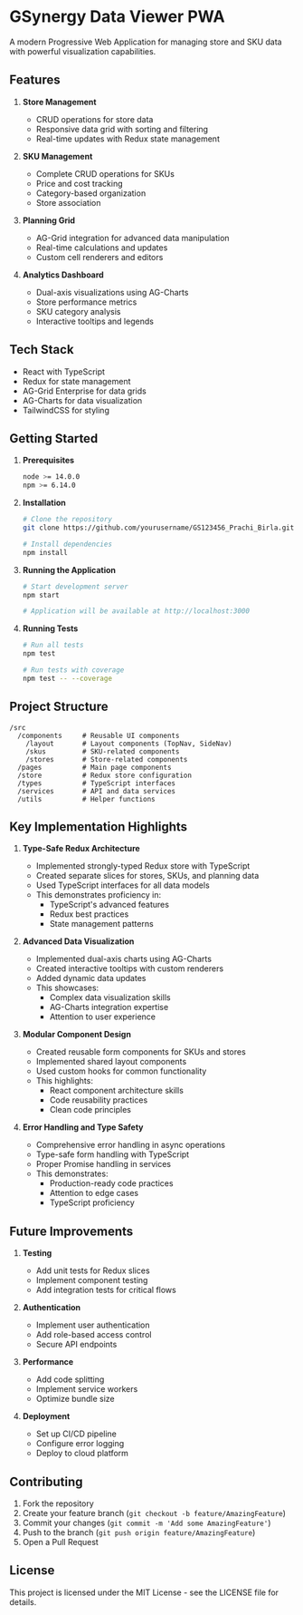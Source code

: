 # GSynergy Data Viewer PWA

A modern Progressive Web Application for managing store and SKU data with powerful visualization capabilities.

## Features

1. **Store Management**
   - CRUD operations for store data
   - Responsive data grid with sorting and filtering
   - Real-time updates with Redux state management

2. **SKU Management**
   - Complete CRUD operations for SKUs
   - Price and cost tracking
   - Category-based organization
   - Store association

3. **Planning Grid**
   - AG-Grid integration for advanced data manipulation
   - Real-time calculations and updates
   - Custom cell renderers and editors

4. **Analytics Dashboard**
   - Dual-axis visualizations using AG-Charts
   - Store performance metrics
   - SKU category analysis
   - Interactive tooltips and legends

## Tech Stack

- React with TypeScript
- Redux for state management
- AG-Grid Enterprise for data grids
- AG-Charts for data visualization
- TailwindCSS for styling

## Getting Started

1. **Prerequisites**
   ```bash
   node >= 14.0.0
   npm >= 6.14.0
   ```

2. **Installation**
   ```bash
   # Clone the repository
   git clone https://github.com/yourusername/GS123456_Prachi_Birla.git

   # Install dependencies
   npm install
   ```

3. **Running the Application**
   ```bash
   # Start development server
   npm start

   # Application will be available at http://localhost:3000
   ```

4. **Running Tests**
   ```bash
   # Run all tests
   npm test

   # Run tests with coverage
   npm test -- --coverage
   ```

## Project Structure

```
/src
  /components     # Reusable UI components
    /layout       # Layout components (TopNav, SideNav)
    /skus         # SKU-related components
    /stores       # Store-related components
  /pages          # Main page components
  /store          # Redux store configuration
  /types          # TypeScript interfaces
  /services       # API and data services
  /utils          # Helper functions
```

## Key Implementation Highlights

1. **Type-Safe Redux Architecture**
   - Implemented strongly-typed Redux store with TypeScript
   - Created separate slices for stores, SKUs, and planning data
   - Used TypeScript interfaces for all data models
   - This demonstrates proficiency in:
     * TypeScript's advanced features
     * Redux best practices
     * State management patterns

2. **Advanced Data Visualization**
   - Implemented dual-axis charts using AG-Charts
   - Created interactive tooltips with custom renderers
   - Added dynamic data updates
   - This showcases:
     * Complex data visualization skills
     * AG-Charts integration expertise
     * Attention to user experience

3. **Modular Component Design**
   - Created reusable form components for SKUs and stores
   - Implemented shared layout components
   - Used custom hooks for common functionality
   - This highlights:
     * React component architecture skills
     * Code reusability practices
     * Clean code principles

4. **Error Handling and Type Safety**
   - Comprehensive error handling in async operations
   - Type-safe form handling with TypeScript
   - Proper Promise handling in services
   - This demonstrates:
     * Production-ready code practices
     * Attention to edge cases
     * TypeScript proficiency

## Future Improvements

1. **Testing**
   - Add unit tests for Redux slices
   - Implement component testing
   - Add integration tests for critical flows

2. **Authentication**
   - Implement user authentication
   - Add role-based access control
   - Secure API endpoints

3. **Performance**
   - Add code splitting
   - Implement service workers
   - Optimize bundle size

4. **Deployment**
   - Set up CI/CD pipeline
   - Configure error logging
   - Deploy to cloud platform

## Contributing

1. Fork the repository
2. Create your feature branch (`git checkout -b feature/AmazingFeature`)
3. Commit your changes (`git commit -m 'Add some AmazingFeature'`)
4. Push to the branch (`git push origin feature/AmazingFeature`)
5. Open a Pull Request

## License

This project is licensed under the MIT License - see the LICENSE file for details.
